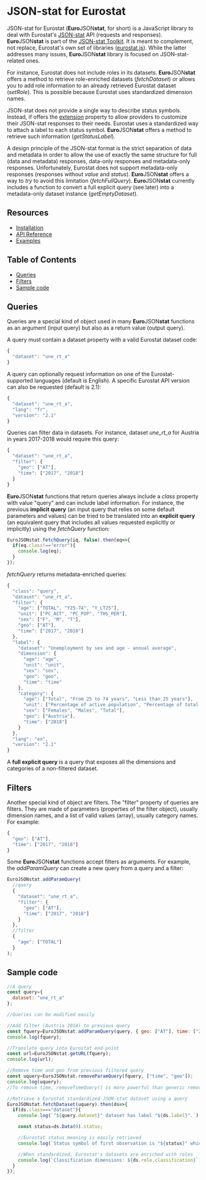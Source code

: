 # JSON-stat for Eurostat

JSON-stat for Eurostat (**Euro**JSON**stat**, for short) is a JavaScript library to deal with Eurostat's [JSON-stat](https://json-stat.org/format/) API (requests and responses). **Euro**JSON**stat** is part of the [JSON-stat Toolkit](https://json-stat.com). It is meant to complement, not replace, Eurostat's own set of libraries ([eurostat.js](https://github.com/eurostat/eurostat.js)). While the latter addresses many issues, **Euro**JSON**stat** library is focused on JSON-stat-related ones.

For instance, Eurostat does not include roles in its datasets. **Euro**JSON**stat** offers a method to retrieve role-enriched datasets (*fetchDataset*) or allows you to add role information to an already retrieved Eurostat dataset (*setRole*). This is possible because Eurostat uses standardized dimension names.

JSON-stat does not provide a single way to describe status symbols. Instead, if offers the [extension](https://json-stat.org/format/#extension) property to allow providers to customize their JSON-stat responses to their needs. Eurostat uses a standardized way to attach a label to each status symbol. **Euro**JSON**stat** offers a method to retrieve such information (*getStatusLabel*).

A design principle of the JSON-stat format is the strict separation of data and metadata in order to allow the use of exactly the same structure for full (data and metadata) responses, data-only responses and metadata-only responses. Unfortunately, Eurostat does not support metadata-only responses (responses without *value* and *status*). **Euro**JSON**stat** offers a way to *try* to avoid this limitation (*fetchFullQuery*). **Euro**JSON**stat** currently includes a function to convert a full explicit query (see later) into a metadata-only dataset instance (*getEmptyDataset*).

## Resources

* [Installation](https://github.com/jsonstat/euro/blob/master/docs/INSTALL.md)
* [API Reference](https://github.com/jsonstat/euro/blob/master/docs/API.md)
* [Examples](https://github.com/jsonstat/euro/blob/master/docs/EXAMPLES.md)

## Table of Contents

* [Queries](#queries)
* [Filters](#filters)
* [Sample code](#sample-code)

## Queries

Queries are a special kind of object used in many **Euro**JSON**stat** functions as an argument (input query) but also as a return value (output query).

A query must contain a dataset property with a valid Eurostat dataset code:

```js
{
  "dataset": "une_rt_a"
}
```

A query can optionally request information on one of the Eurostat-supported languages (default is English). A specific Eurostat API version can also be requested (default is 2.1):

```js
{
  "dataset": "une_rt_a",
  "lang": "fr",
  "version": "2.1"
}
```

Queries can filter data in datasets. For instance, dataset *une_rt_a* for Austria in years 2017-2018 would require this query:

```js
{
  "dataset": "une_rt_a",
  "filter": {
    "geo": ["AT"],
    "time": ["2017", "2018"]
  }
}
```

**Euro**JSON**stat** functions that return queries always include a *class* property with value "query" and can include label information. For instance, the previous **implicit query** (an input query that relies on some default parameters and values) can be tried to be translated into an **explicit query** (an equivalent query that includes all values requested explicitly or implicitly) using the *fetchQuery* function:

```js
EuroJSONstat.fetchQuery(iq, false).then(eq=>{
  if(eq.class!=="error"){
    console.log(eq);
  }
});
```

*fetchQuery* returns metadata-enriched queries:

```js
{
  "class": "query",
  "dataset": "une_rt_a",
  "filter": {
    "age": ["TOTAL", "Y25-74", "Y_LT25"],
    "unit": ["PC_ACT", "PC_POP", "THS_PER"],
    "sex": ["F", "M", "T"],
    "geo": ["AT"],
    "time": ["2017", "2018"]
  },
  "label": {
    "dataset": "Unemployment by sex and age - annual average",
    "dimension": {
      "age": "age",
      "unit": "unit",
      "sex": "sex",
      "geo": "geo",
      "time": "time"
    },
    "category": {
      "age": ["Total", "From 25 to 74 years", "Less than 25 years"],
      "unit": ["Percentage of active population", "Percentage of total population", "Thousand persons"],
      "sex": ["Females", "Males", "Total"],
      "geo": ["Austria"],
      "time": ["2018"]
    }
  },
  "lang": "en",
  "version": "2.1"
}
```

A **full explicit query** is a query that exposes all the dimensions and categories of a non-filtered dataset.

## Filters

Another special kind of object are filters. The "filter" property of queries are filters. They are made of parameters (properties of the filter object), usually dimension names, and a list of valid values (array), usually category names. For example:

```js
{
  "geo": ["AT"],
  "time": ["2017", "2018"]
}
```

Some **Euro**JSON**stat** functions accept filters as arguments. For example, the *addParamQuery* can create a new query from a query and a filter:

```js
EuroJSONstat.addParamQuery(
  //query
  {
    "dataset": "une_rt_a",
    "filter": {
      "geo": ["AT"],
      "time": ["2017", "2018"]
    }
  },
  //filter
  {
    "age": ["TOTAL"]
  }
);
```

## Sample code

```js
//A query
const query={
  dataset: "une_rt_a"
};

//Queries can be modified easily

//Add filter (Austria 2018) to previous query
const fquery=EuroJSONstat.addParamQuery(query, { geo: ["AT"], time: ["2018"] });
console.log(fquery);

//Translate query into Eurostat end-point
const url=EuroJSONstat.getURL(fquery);
console.log(url);

//Remove time and geo from previous filtered query
const uquery=EuroJSONstat.removeParamQuery(fquery, ["time", "geo"]);
console.log(uquery);
//To remove time, removeTimeQuery() is more powerful than generic removeParamQuery()

//Retrieve a Eurostat standardized JSON-stat dataset using a query
EuroJSONstat.fetchDataset(uquery).then(ds=>{
  if(ds.class==="dataset"){
    console.log(`"${query.dataset}" dataset has label "${ds.label}".`);

    const status=ds.Data(0).status;

    //Eurostat status meaning is easily retrieved
    console.log(`Status symbol of first observation is "${status}" which means "${EuroJSONstat.getStatusLabel(ds, status)}".`);

    //When standardized, Eurostat's datasets are enriched with roles
    console.log(`Classification dimensions: ${ds.role.classification}`);    
  }
});
```
